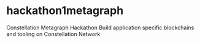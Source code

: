 # hackathon1metagraph
Constellation Metagraph Hackathon Build application specific blockchains and tooling on Constellation Network
